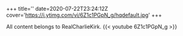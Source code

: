 +++
title=''
date=2020-07-22T23:24:12Z
cover='https://i.ytimg.com/vi/6Z1c1PGpN_g/hqdefault.jpg'
+++

All content belongs to RealCharlieKirk.
{{< youtube 6Z1c1PGpN_g >}}
